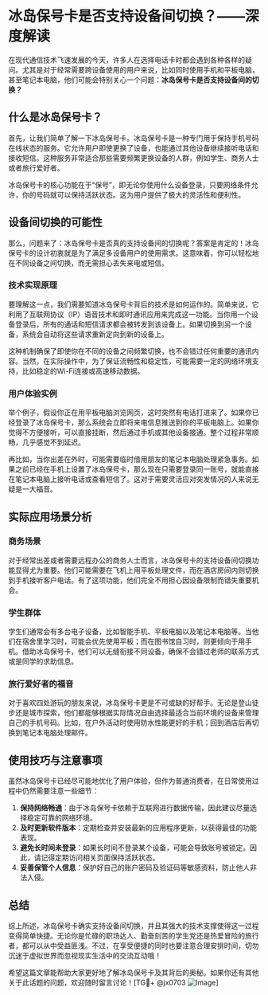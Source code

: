 # 冰岛保号卡是否支持设备间切换？——深度解读

在现代通信技术飞速发展的今天，许多人在选择电话卡时都会遇到各种各样的疑问。尤其是对于经常需要跨设备使用的用户来说，比如同时使用手机和平板电脑，甚至笔记本电脑，他们可能会特别关心一个问题：**冰岛保号卡是否支持设备间的切换？**

## 什么是冰岛保号卡？

首先，让我们简单了解一下冰岛保号卡。冰岛保号卡是一种专门用于保持手机号码在线状态的服务。它允许用户即使更换了设备，也能通过其他设备继续接听电话和接收短信。这种服务非常适合那些需要频繁更换设备的人群，例如学生、商务人士或者旅行爱好者。

冰岛保号卡的核心功能在于“保号”，即无论你使用什么设备登录，只要网络条件允许，你的号码就可以保持活跃状态。这为用户提供了极大的灵活性和便利性。

## 设备间切换的可能性

那么，问题来了：冰岛保号卡是否真的支持设备间的切换呢？答案是肯定的！冰岛保号卡的设计初衷就是为了满足多设备用户的使用需求。这意味着，你可以轻松地在不同设备之间切换，而无需担心丢失来电或短信。

### 技术实现原理

要理解这一点，我们需要知道冰岛保号卡背后的技术是如何运作的。简单来说，它利用了互联网协议（IP）语音技术和即时通讯应用来完成这一功能。当你用一个设备登录后，所有的通话和短信请求都会被转发到该设备上。如果切换到另一个设备，系统会自动将这些请求重新定向到新的设备上。

这种机制确保了即使你在不同的设备之间频繁切换，也不会错过任何重要的通讯内容。当然，在实际操作中，为了保证流畅性和稳定性，可能需要一定的网络环境支持，比如稳定的Wi-Fi连接或高速移动数据。

### 用户体验实例

举个例子，假设你正在用平板电脑浏览网页，这时突然有电话打进来了。如果你已经登录了冰岛保号卡，那么系统会立即将来电信息推送到你的平板电脑上。如果你觉得不方便接听，可以直接挂断，然后通过手机或其他设备接通。整个过程非常顺畅，几乎感觉不到延迟。

再比如，当你出差在外时，可能需要临时借用朋友的笔记本电脑处理紧急事务。如果之前已经在手机上设置了冰岛保号卡，那么现在只需要登录同一账号，就能直接在笔记本电脑上接听电话或查看短信了。这对于需要灵活应对突发情况的人来说无疑是一大福音。

## 实际应用场景分析

### 商务场景

对于经常出差或者需要远程办公的商务人士而言，冰岛保号卡的支持设备间切换功能显得尤为重要。他们可能需要在飞机上用平板处理文件，而在酒店房间内则切换到手机接听客户电话。有了这项功能，他们完全不用担心因设备限制而错失重要机会。

### 学生群体

学生们通常会有多台电子设备，比如智能手机、平板电脑以及笔记本电脑等。当他们在宿舍里学习时，可能会优先使用平板；而在图书馆自习时，则更倾向于用手机。借助冰岛保号卡，他们可以无缝衔接不同设备，确保不会错过老师的联系方式或是同学的求助信息。

### 旅行爱好者的福音

对于喜欢四处游玩的朋友来说，冰岛保号卡更是不可或缺的好帮手。无论是登山徒步还是城市探索，他们都能够根据实际情况自由选择最适合当前环境的设备来管理自己的手机号码。比如，在户外活动时使用防水性能更好的手机；回到酒店后再切换到笔记本电脑处理邮件。

## 使用技巧与注意事项

虽然冰岛保号卡已经尽可能地优化了用户体验，但作为普通消费者，在日常使用过程中仍然需要注意一些细节：

1. **保持网络畅通**：由于冰岛保号卡依赖于互联网进行数据传输，因此建议尽量选择稳定可靠的网络环境。
2. **及时更新软件版本**：定期检查并安装最新的应用程序更新，以获得最佳的功能表现。
3. **避免长时间未登录**：如果长时间不登录某个设备，可能会导致账号被锁定。因此，请记得定期访问相关页面保持活跃状态。
4. **妥善保管个人信息**：保护好自己的账户密码及验证码等敏感资料，防止他人非法入侵。

## 总结

综上所述，冰岛保号卡确实支持设备间切换，并且其强大的技术支撑使得这一过程变得简单快捷。无论你是忙碌的职场达人、勤奋刻苦的学生党还是热爱冒险的旅行者，都可以从中受益匪浅。不过，在享受便捷的同时也要注意合理安排时间，切勿沉迷于虚拟世界而忽视现实生活中的交流互动哦！

希望这篇文章能帮助大家更好地了解冰岛保号卡及其背后的奥秘。如果你还有其他关于此话题的问题，欢迎随时留言讨论！[TG💪+ @jx0703 ![Image](https://github.com/user-attachments/assets/dbca1d08-cadb-493c-b0ec-ad6f7a83f270)]